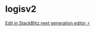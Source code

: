 # logisv2

[Edit in StackBlitz next generation editor ⚡️](https://stackblitz.com/~/github.com/OnurHuvb/logisv2)
